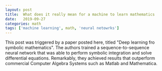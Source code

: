```yaml
---
layout: post
title:  What does it really mean for a machine to learn mathematics
date:   2019-09-27
categories: math
tags: ['machine learning', math, 'neural netowrks']
---
```


This post was triggered by a paper posted here, titled "Deep learning fro symbolic mathematics". The authors trained a sequence-to-sequence neural network that was able to perform symbolic integration and solve differential equations. Remarkably, they achieved results that outperform commercial Computer Algebra Systems such as Matlab and Mathematica.
